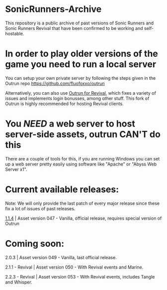 # SonicRunners-Archive
This repository is a public archive of past versions of Sonic Runners and Sonic Runners Revival that have been confirmed to be working and self-hostable. 


# In order to play older versions of the game you need to run a local server
You can setup your own private server by following the steps given in the Outrun repo
https://github.com/fluofoxxo/outrun

Alternatively, you can also use [Outrun for Revival](https://github.com/RunnersRevival/outrun), which fixes a variety of issues and implements login bonusses, among other stuff.
This fork of Outrun is highly recommended for hosting Revival clients.

# You *NEED* a web server to host server-side assets, outrun CAN'T do this
There are a couple of tools for this, if you are running Windows you can set up a web server
pretty easily using software like "Apache" or "Abyss Web Server x1".


# Current available releases:
Note: We will only provide the last patch of every major release since these fix a lot of issues of past releases.

[1.1.4](https://github.com/F121Live/SonicRunners-Archive/releases/tag/v1.1.4)  |  Asset version 047 - Vanilla, official release, requires special version of Outrun



# Coming soon:

2.0.3  |  Asset version 049 - Vanilla, last official release.

2.1.1 - Revival |  Asset version 050 - With Revival events and Marine.

2.2.3 - Revival | Asset version 053 - With Revival events, includes Tangle and Whisper.
